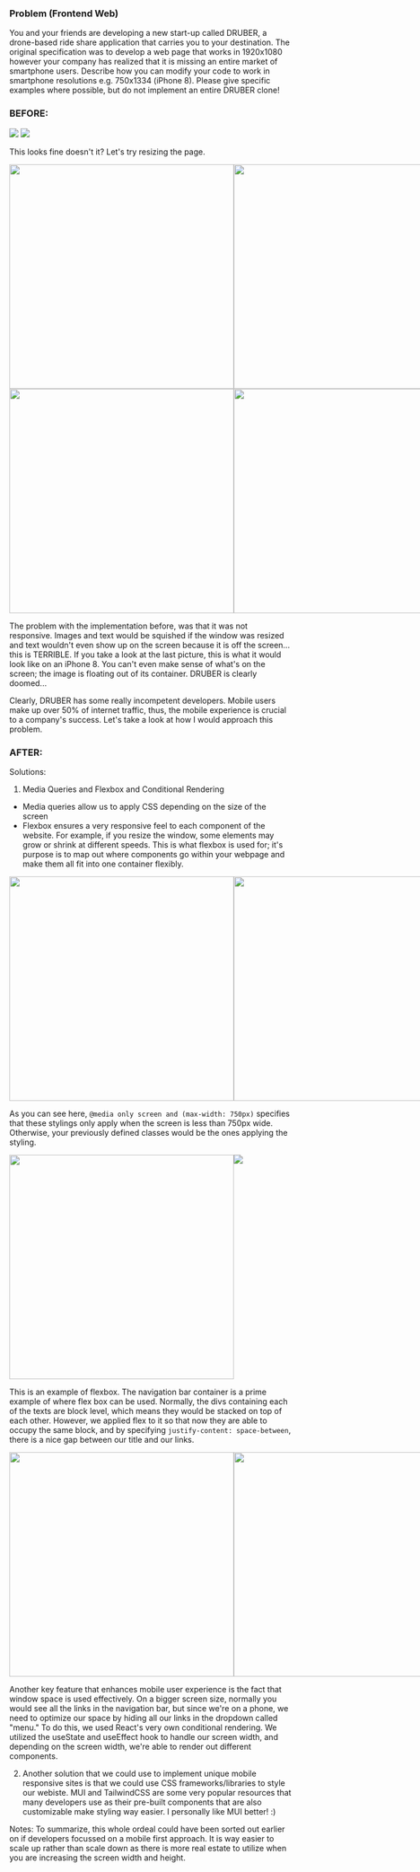 ### Problem (Frontend Web)

You and your friends are developing a new start-up called DRUBER, a drone-based ride share application that carries you to your destination. The original specification was to develop a web page that works in 1920x1080 however your company has realized that it is missing an entire market of smartphone users. Describe how you can modify your code to work in smartphone resolutions e.g. 750x1334 (iPhone 8). Please give specific examples where possible, but do not implement an entire DRUBER clone!

### BEFORE:

<img src="./src/images/before1.png"/>
<img src="./src/images/before2.png" style="width: 200px height: 200px">

This looks fine doesn't it? Let's try resizing the page.

<div style="display: flex;">
   <img src="./src/images/before3.png" style="height: 400px; width: auto;"/>
   <img src="./src/images/before4.png" style="height: 400px; width: auto;"/>
   <img src="./src/images/before5.png" style="height: 400px; width: auto;"/>
 </div>
 <div style="display: flex;">
    <img src="./src/images/before6.png" style="height: 400px; width: auto;"/>
    <img src="./src/images/before7.png" style="height: 400px; width: auto;"/>
  </div>

The problem with the implementation before, was that it was not responsive. Images and text would be squished if the window was resized and text wouldn't even show up on the screen because it is off the screen... this is TERRIBLE. If you take a look at the last picture, this is what it would look like on an iPhone 8. You can't even make sense of what's on the screen; the image is floating out of its container. DRUBER is clearly doomed... 

Clearly, DRUBER has some really incompetent developers. Mobile users make up over 50% of internet traffic, thus, the mobile experience is crucial to a company's success. Let's take a look at how I would approach this problem.

### AFTER: 

Solutions:

1. Media Queries and Flexbox and Conditional Rendering
- Media queries allow us to apply CSS depending on the size of the screen
- Flexbox ensures a very responsive feel to each component of the website. For example, if you resize the window, some elements may grow or shrink at different speeds. This is what flexbox is used for; it's purpose is to map out where components go within your webpage and make them all fit into one container flexibly. 

<div style="display: flex">
   <img src="./src/images/code1.png" style="height: 400px; width: auto;">
   <img src="./src/images/after1.png" style="height: 400px; width: auto;">
</div>

As you can see here, `@media only screen and (max-width: 750px)` specifies that these stylings only apply when the screen is less than 750px wide. Otherwise, your previously defined classes would be the ones applying the styling.

<div style="display: flex">
   <img src="./src/images/code2.png" style="height: 400px; width: auto;">
   <img src="./src/images/after2.png">
</div>

This is an example of flexbox. The navigation bar container is a prime example of where flex box can be used. Normally, the divs containing each of the texts are block level, which means they would be stacked on top of each other. However, we applied flex to it so that now they are able to occupy the same block, and by specifying `justify-content: space-between`, there is a nice gap between our title and our links. 

<div style="display: flex">
   <img src="./src/images/code3.png" style="height: 400px; width: auto;">
   <img src="./src/images/after1.png" style="height: 400px; width: auto;">
</div>

Another key feature that enhances mobile user experience is the fact that window space is used effectively. On a bigger screen size, normally you would see all the links in the navigation bar, but since we're on a phone, we need to optimize our space by hiding all our links in the dropdown called "menu." To do this, we used React's very own conditional rendering. We utilized the useState and useEffect hook to handle our screen width, and depending on the screen width, we're able to render out different components. 

2. Another solution that we could use to implement unique mobile responsive sites is that we could use CSS frameworks/libraries to style our webiste. MUI and TailwindCSS are some very popular resources that many developers use as their pre-built components that are also customizable make styling way easier. I personally like MUI better! :)

Notes: To summarize, this whole ordeal could have been sorted out earlier on if developers focussed on a mobile first approach. It is way easier to scale up rather than scale down as there is more real estate to utilize when you are increasing the screen width and height. 

